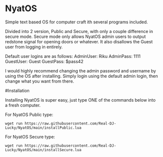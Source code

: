 # NyatOS
Simple text based OS for computer craft ith several programs included.

Divided into 2 version, Public and Secure, with only a couple difference in secure mode.
Secure mode only allows NyatOS admin users to output redstone signal for opening doors or whatever.
It also disallows the Guest user from logging in entirely.

Default user logins are as follows:
AdminUser: Riku
AdminPass: 1111
GuestUser: Guest
GuestPass: $pass42

I would highly recommend changing the admin password and username by using the OS after installing.
Simply login using the default admin login, then change what you want from there.


#Installation

Installing NyatOS is super easy, just type ONE of the commands below into a fresh computer.

For NyatOS Public type:
```
wget run https://raw.githubusercontent.com/Real-DJ-Lucky/NyatOS/main/installPublic.lua
```
For NyatOS Secure type:
```
wget run https://raw.githubusercontent.com/Real-DJ-Lucky/NyatOS/main/installSecure.lua
```
